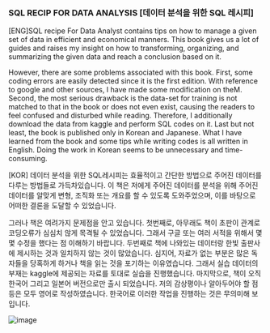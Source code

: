 ### SQL RECIP FOR DATA ANALYSIS [데이터 분석을 위한 SQL 레시피]
  

[ENG]SQL recipe For Data Analyst contains tips on how to manage a given set of data in efficient and economical manners. This book gives us a lot of guides and raises my insight on how to transforming,  organizing, and summarizing the given data and reach a conclusion based on it.  

However, there are some problems associated with this book.
First, some coding errors are easily detected since it is the first edition. With reference to google and other sources, I have made some modification on theM. 
Second,  the most serious drawback is the data-set for training is not matched to that in the book or does not even exist, causing the readers to feel confused and disturbed while reading.  Therefore,  I additionally download the data from kaggle and perform SQL codes on it. 
Last but not least, the book is published only in Korean and Japanese.  What I have learned from the book and some tips while writing codes is all written in English. Doing the work in Korean seems to be unnecessary and time-consuming.  

[KOR] 
데이터 분석을 위한 SQL레시피는 효율적이고 간단한 방법으로 주어진 데이터를 다루는 방법들로 가득차있습니다. 이 책은 저에게 주어진 데이터를 
분석을 위해 주어진 데이터를 알맞게 변형, 조직화 또는 개요를 할 수 있도록 도와주었으며, 이를 바탕으로 어떠한 결론을 도달할 수 있었습니다.

그러나 책은 여려가지 문제점을 안고 있습니다. 첫번째로, 아무래도 책이 초판이 관계로 코딩오류가 심심치 않게 목격될 수 있었습니다. 그래서 구글
또는 여러 서적을 위해서 몇 몇 수정을 했다는 점 이해하기 바랍니다. 
두번째로 책에 나와있는 데이터랑 한빛 출판사에 제시하는 것과 일치하지 않는 것이 많았습니다. 심지어, 자료가 없는 부분은 많은 독자들을 당혹하게 하거나
책을 읽는 것을 포기하는 이유였습니다. 그래서 실습 데이터의 부재는  kaggle에 제공되는 자료를 토대로 실습을 진행했습니다. 
마지막으로, 책이 오직 한국어 그리고 일본어 버전으로만 출시 되었습니다. 저의 감상평이나 알아두어야 할 점 등은 모두 영어로 작성하였습니다. 
한국어로 이러한 작업을 진행하는 것은 무의미해 보입니다. 


![image](https://user-images.githubusercontent.com/53164959/63245782-f6eda680-c29b-11e9-9283-4088e77719c7.png)

